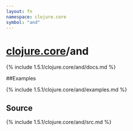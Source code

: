 ```yaml
---
layout: fn
namespace: clojure.core
symbol: "and"
---
```


# [clojure.core](../)/and

{% include 1.5.1/clojure.core/and/docs.md %}

##Examples

{% include 1.5.1/clojure.core/and/examples.md %}
## Source
{% include 1.5.1/clojure.core/and/src.md %}

